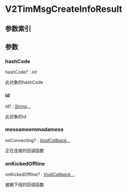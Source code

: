 # V2TimMsgCreateInfoResult

## 参数索引

## 参数

### hashCode

hashCode? : _int_

此对象的hashCode

### id

id? : [_String_](https://pub.dev/documentation/tencent\_im\_sdk\_plugin\_platform\_interface/latest/enum\_callbacks/VoidCallback.html)__

此对象的id

### messameemmadamess

onConnecting? : [_VoidCallback_](https://pub.dev/documentation/tencent\_im\_sdk\_plugin\_platform\_interface/latest/enum\_callbacks/VoidCallback.html)__

正在连接的回调函数

### onKickedOffline

onKickedOffline? : [_VoidCallback_](https://pub.dev/documentation/tencent\_im\_sdk\_plugin\_platform\_interface/latest/enum\_callbacks/VoidCallback.html)__

被踢下线的回调函数
